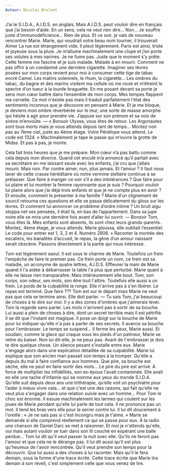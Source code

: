 ```yaml
---
Auteur: Nicolas Brulant
---
```


J’ai le S.I.D.A., A.I.D.S. en anglais.
Mais A.I.D.S. peut vouloir dire en français que j’ai besoin d’aide. En un sens, cela ne veut rien dire...
Non… Je souffre juste d'immunodéficience… Rien de plus. Et ce soir, je vais de nouveau rencontrer Marie.
Marie, qui voudrait votre beau nom tourner, il trouverait Aimer
La rue est étrangement vide. Il pleut légèrement. Paris est ainsi, triste et joyeuse sous la pluie.
Je m’allume machinalement une clope et j’en porte ses volutes à mes narines. Je ne fume pas. Juste que le moment s’y prête. Cette femme me fascine et je suis malade. Malade à en mourir.
Comment ne pas offrir à un condamné une dernière cigarette. Imaginer ses lèvres posées sur mon corps revient pour moi à consumer cette tige de tabac encré Camel.
Les matins solennels, le rhum, la cigarette... Les ombres du tabac, du bagne et des marins visitent ma cellule où me roule et m’étreint le spectre d’un tueur à la lourde braguette.
En me posant devant sa porte je sens mon cœur battre dans l’ensemble de mon corps. Mes tempes flappent ma cervelle. Ce mot n'existe pas mais il traduit parfaitement l'état des sentiments inconnus que je découvre en pensant à Marie. Et je me bloque, je deviens mon ombre réverbérée sur le mur, une sorte de masse amorphe qui hésite à agir pour prendre vie.
J’appuie sur son prénom et sa voix de sirène m’envoûte.
— « Bonsoir Ulysse, vous êtes de retour. Les Argonautes sont tous morts mais je vous attends depuis tant de temps… Montez non pas au 7ème ciel, juste au 4ème étage. Votre Pénélope vous attend. Le code est 1324. »
Machinalement je tape le passe qui m’ouvre la grotte de Midas. Et pas à pas, je monte.

Cela fait trois heures que je me prépare. Mon cœur n’a pas battu comme cela depuis mon divorce. Quand cet enculé m’a annoncé qu’il partait avec sa secrétaire en me laissant seule avec les enfants, j’ai cru que j’allais mourir.
Mais non.
Par contre aimer, non, plus jamais.
Et l’amour ? Il faut nous laver de cette crasse héréditaire où notre vermine stellaire continue à se prélasser.
Que faire à manger ce soir s’il a des intolérances ? Que faire pour lui plaire et lui montrer la femme rayonnante que je suis ? Pourquoi vouloir lui plaire alors que j’ai déjà trois enfants et que je ne compte plus en avoir ? Et ensuite, comment le présenter à ma famille ?
Marie d’un clignement de sourcil retourna ces questions et elle se passa délicatement du gloss sur les lèvres.
Et comment lui annoncer ce problème d’ordre intime ?
Un bruit aigu stoppa net ses pensées, il était là, en bas de l’appartement.
Dans sa jupe noire elle se mira une dernière fois avant d’aller lui ouvrir.
— Bonsoir Tom, vous êtes là. Mes enfants sont absents, ils sont chez leurs grands-parents. Montez, 4ème étage, je vous attends. Marie gloussa, elle oubliait l’essentiel. Le code pour entrer est 1, 3, 2 et 4. Numéro 2806. »
Raconter la montée des escaliers, les banalités d’accueil, le repas, la gêne d’un amour naissant serait obscène. Passons directement à la partie qui nous intéresse.

Tom est légèrement saoul. Il est sous le charme de Marie. Toutefois un frein l'empêche de faire le premier pas. Ce frein porte un nom, ce frein est sa maladie, un acronyme de quatre lettres, A.I.D.S.
Effleurer la main de Marie quand il l'a aidée à débarrasser la table l'a plus que perturbé.
Marie quant à elle ne laisse rien transparaître. Mais intérieurement elle bout. Tom, son corps, son odeur, ses mots, son être tout l'attire. Toutefois elle aussi a un frein. Le poids de la culpabilité la ronge. Elle n'arrive pas à s'en libérer.
Le repas est terminé. Que faire ??? Tom est sur le départ mais Marie ne veut pas que cela se termine ainsi. Elle doit parler.
— Tu sais Tom, j'ai beaucoup de choses à te dire sur moi. Il y a des zones d'ombres que j'aimerais lever.
Tom la regarde sans parler. Les mots n'arrivent pas à sortir de sa bouche. Lui aussi a plein de choses à dire, dont un secret terrible mais il est pétrifié. Il se dit que l'instant est magique. Il pose un doigt sur la bouche de Marie pour lui indiquer qu'elle n'a pas à parler de ses secrets. Il avance sa bouche pour l'embrasser. Le temps se suspend... Il ferme les yeux, Marie aussi. Et soudain, comme la glace qui craque sous les pieds d'un patineur, Marie se retire du baiser.
Non lui dit-elle, je ne peux pas. Avant de t'embrasser je dois te dire quelque chose.
Un silence pesant s'installe entre eux.
Marie s'engage alors dans une explication détaillée de sa culpabilité.
Marie lui explique que son ancien mari passait son temps à la tromper.
Qu'elle a depuis du mal à faire confiance aux hommes.
Que pire, sa bouche est sèche, elle ne peut en faire sortir des mots...
Le pire du pire est arrivé. À force de multiplier les infidélités, son ex-époux l'avait contaminée.
Elle avait en elle une tache d'infamie qui se nomme aux yeux du monde S.I.D.A.
Qu'elle suit depuis deux ans une trithérapie, qu’elle voit un psychiatre pour l’aider à mieux vivre cela… et que c'est une des raisons, qui fait qu'elle ne veut plus s'engager dans une relation suivie avec un homme...
Pour Tom le choc est énorme. Il essuie machinalement les larmes qui coulent sur les joues de Marie pendant qu'elle lui parle de tout cela. Il ne prononce pas un mot.
Il tend les bras vers elle pour la serrer contre lui.
Il lui dit doucement à l'oreille : « Je ne sais pas si c'est incongru mais je t'aime. »
Marie se demande si elle comprend réellement ce qui se passe pour eux.
À la radio une chanson de Daniel Darc se met à raisonner.
Et moi je n'attends qu'elle, oui mais autant vouloir se tuer dans son lit couché en espérant une balle perdue...
Tom lui dit qu'il veut passer la nuit avec elle. Qu'ils ne feront pas l'amour et que cela ne le dérange pas. Il lui dit aussi qu'il est plus qu'heureux de l'avoir rencontrée. Qu'il veut prendre son temps pour la découvrir. Que lui aussi a des choses à lui raconter. Mais qu'il le fera demain, sous la forme d'une trace écrite.
Cette trace écrite que Marie lira demain à son réveil, c'est simplement celle que vous venez de lire.
